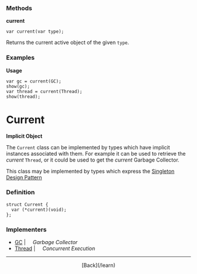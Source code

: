   <div class="row">
  <div class="col-xs-6 col-md-6">

### Methods

__current__

    var current(var type);

Returns the current active object of the given `type`.

### Examples

__Usage__

    var gc = current(GC);
    show(gc);
    var thread = current(Thread);
    show(thread);
    



  </div>
  <div class="col-xs-6 col-md-6">

# Current
__Implicit Object__

The `Current` class can be implemented by types which have implicit instances associated with them. For example it can be used to retrieve the _current_ `Thread`, or it could be used to get the _current_ Garbage Collector.

This class may be implemented by types which express the [Singleton Design Pattern](http://en.wikipedia.org/wiki/Singleton_pattern)

### Definition

    struct Current {
      var (*current)(void);
    };
    

### Implementers

* <span class="docitem">[GC](/learn/gc)</span> | &nbsp; &nbsp;   _Garbage Collector_
* <span class="docitem">[Thread](/learn/thread)</span> | &nbsp; &nbsp;   _Concurrent Execution_

* * *

  <p style="text-align:center;">
[Back](/learn)
  </p>

  </div>
  </div>
